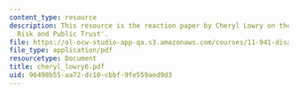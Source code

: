 ```yaml
---
content_type: resource
description: This resource is the reaction paper by Cheryl Lowry on the topic 'Transboundary
  Risk and Public Trust'.
file: https://ol-ocw-studio-app-qa.s3.amazonaws.com/courses/11-941-disaster-vulnerability-and-resilience-spring-2005/96498b55aa72dc10cbbf9fe559aed9d3_cheryl_lowry6.pdf
file_type: application/pdf
resourcetype: Document
title: cheryl_lowry6.pdf
uid: 96498b55-aa72-dc10-cbbf-9fe559aed9d3
---
```

